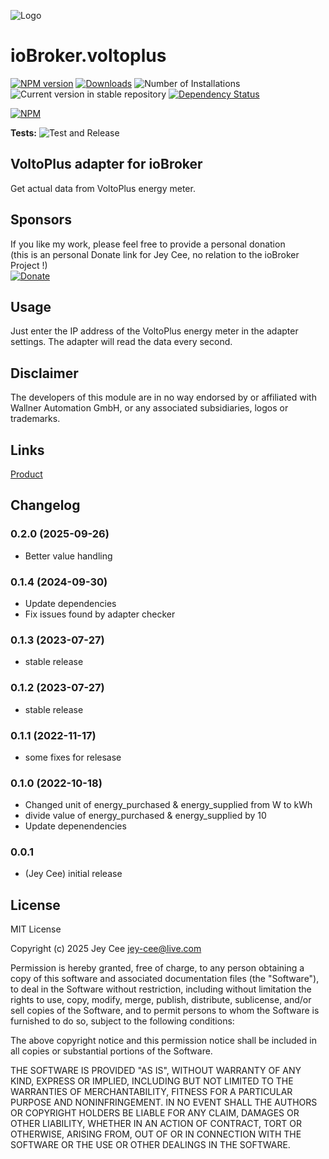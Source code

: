 ![Logo](admin/voltoplus.png)
# ioBroker.voltoplus

[![NPM version](https://img.shields.io/npm/v/iobroker.voltoplus.svg)](https://www.npmjs.com/package/iobroker.voltoplus)
[![Downloads](https://img.shields.io/npm/dm/iobroker.voltoplus.svg)](https://www.npmjs.com/package/iobroker.voltoplus)
![Number of Installations](https://iobroker.live/badges/voltoplus-installed.svg)
![Current version in stable repository](https://iobroker.live/badges/voltoplus-stable.svg)
[![Dependency Status](https://img.shields.io/david/Jey-Cee/iobroker.voltoplus.svg)](https://david-dm.org/Jey-Cee/iobroker.voltoplus)

[![NPM](https://nodei.co/npm/iobroker.voltoplus.png?downloads=true)](https://nodei.co/npm/iobroker.voltoplus/)

**Tests:** ![Test and Release](https://github.com/Jey-Cee/ioBroker.voltoplus/workflows/Test%20and%20Release/badge.svg)

## VoltoPlus adapter for ioBroker

Get actual data from VoltoPlus energy meter.

## Sponsors
If you like my work, please feel free to provide a personal donation  
(this is an personal Donate link for Jey Cee, no relation to the ioBroker Project !)  
[![Donate](https://raw.githubusercontent.com/iobroker-community-adapters/ioBroker.wled/master/admin/button.png)](https://www.paypal.com/cgi-bin/webscr?cmd=_s-xclick&hosted_button_id=95YZN2LR59Q64&source=url)

## Usage
Just enter the IP address of the VoltoPlus energy meter in the adapter settings.
The adapter will read the data every second.

## Disclaimer
The developers of this module are in no way endorsed by or affiliated with Wallner Automation GmbH,
or any associated subsidiaries, logos or trademarks.

## Links
[Product](https://www.voltoplus.com/shop/voltoplus/167/voltoplus?c=44)

## Changelog
<!--
    Placeholder for the next version (at the beginning of the line):
    ### **WORK IN PROGRESS**
-->
### 0.2.0 (2025-09-26)
* Better value handling

### 0.1.4 (2024-09-30)
* Update dependencies
* Fix issues found by adapter checker

### 0.1.3 (2023-07-27)
* stable release

### 0.1.2 (2023-07-27)
* stable release

### 0.1.1 (2022-11-17)
* some fixes for relesase

### 0.1.0 (2022-10-18)
* Changed unit of energy_purchased & energy_supplied from W to kWh
* divide value of energy_purchased & energy_supplied by 10
* Update depenendencies

### 0.0.1
* (Jey Cee) initial release

## License
MIT License

Copyright (c) 2025 Jey Cee <jey-cee@live.com>

Permission is hereby granted, free of charge, to any person obtaining a copy
of this software and associated documentation files (the "Software"), to deal
in the Software without restriction, including without limitation the rights
to use, copy, modify, merge, publish, distribute, sublicense, and/or sell
copies of the Software, and to permit persons to whom the Software is
furnished to do so, subject to the following conditions:

The above copyright notice and this permission notice shall be included in all
copies or substantial portions of the Software.

THE SOFTWARE IS PROVIDED "AS IS", WITHOUT WARRANTY OF ANY KIND, EXPRESS OR
IMPLIED, INCLUDING BUT NOT LIMITED TO THE WARRANTIES OF MERCHANTABILITY,
FITNESS FOR A PARTICULAR PURPOSE AND NONINFRINGEMENT. IN NO EVENT SHALL THE
AUTHORS OR COPYRIGHT HOLDERS BE LIABLE FOR ANY CLAIM, DAMAGES OR OTHER
LIABILITY, WHETHER IN AN ACTION OF CONTRACT, TORT OR OTHERWISE, ARISING FROM,
OUT OF OR IN CONNECTION WITH THE SOFTWARE OR THE USE OR OTHER DEALINGS IN THE
SOFTWARE.